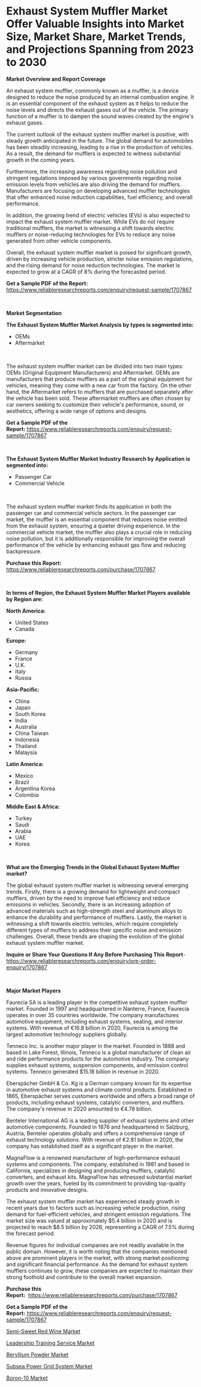 <p><h1>Exhaust System Muffler Market Offer Valuable Insights into Market Size, Market Share, Market Trends, and Projections Spanning from 2023 to 2030</h1></p><p><strong>Market Overview and Report Coverage</strong></p>
<p><p>An exhaust system muffler, commonly known as a muffler, is a device designed to reduce the noise produced by an internal combustion engine. It is an essential component of the exhaust system as it helps to reduce the noise levels and directs the exhaust gases out of the vehicle. The primary function of a muffler is to dampen the sound waves created by the engine's exhaust gases.</p><p>The current outlook of the exhaust system muffler market is positive, with steady growth anticipated in the future. The global demand for automobiles has been steadily increasing, leading to a rise in the production of vehicles. As a result, the demand for mufflers is expected to witness substantial growth in the coming years.</p><p>Furthermore, the increasing awareness regarding noise pollution and stringent regulations imposed by various governments regarding noise emission levels from vehicles are also driving the demand for mufflers. Manufacturers are focusing on developing advanced muffler technologies that offer enhanced noise reduction capabilities, fuel efficiency, and overall performance.</p><p>In addition, the growing trend of electric vehicles (EVs) is also expected to impact the exhaust system muffler market. While EVs do not require traditional mufflers, the market is witnessing a shift towards electric mufflers or noise-reducing technologies for EVs to reduce any noise generated from other vehicle components.</p><p>Overall, the exhaust system muffler market is poised for significant growth, driven by increasing vehicle production, stricter noise emission regulations, and the rising demand for noise reduction technologies. The market is expected to grow at a CAGR of 8% during the forecasted period.</p></p>
<p><strong>Get a Sample PDF of the Report:</strong> <a href="https://www.reliableresearchreports.com/enquiry/request-sample/1707867">https://www.reliableresearchreports.com/enquiry/request-sample/1707867</a></p>
<p>&nbsp;</p>
<p><strong>Market Segmentation</strong></p>
<p><strong>The Exhaust System Muffler Market Analysis by types is segmented into:</strong></p>
<p><ul><li>OEMs</li><li>Aftermarket</li></ul></p>
<p>&nbsp;</p>
<p><p>The exhaust system muffler market can be divided into two main types: OEMs (Original Equipment Manufacturers) and Aftermarket. OEMs are manufacturers that produce mufflers as a part of the original equipment for vehicles, meaning they come with a new car from the factory. On the other hand, the Aftermarket refers to mufflers that are purchased separately after the vehicle has been sold. These aftermarket mufflers are often chosen by car owners seeking to customize their vehicle's performance, sound, or aesthetics, offering a wide range of options and designs.</p></p>
<p><strong>Get a Sample PDF of the Report:</strong>&nbsp;<a href="https://www.reliableresearchreports.com/enquiry/request-sample/1707867">https://www.reliableresearchreports.com/enquiry/request-sample/1707867</a></p>
<p>&nbsp;</p>
<p><strong>The Exhaust System Muffler Market Industry Research by Application is segmented into:</strong></p>
<p><ul><li>Passenger Car</li><li>Commercial Vehicle</li></ul></p>
<p>&nbsp;</p>
<p><p>The exhaust system muffler market finds its application in both the passenger car and commercial vehicle sectors. In the passenger car market, the muffler is an essential component that reduces noise emitted from the exhaust system, ensuring a quieter driving experience. In the commercial vehicle market, the muffler also plays a crucial role in reducing noise pollution, but it is additionally responsible for improving the overall performance of the vehicle by enhancing exhaust gas flow and reducing backpressure.</p></p>
<p><strong>Purchase this Report:</strong>&nbsp; <a href="https://www.reliableresearchreports.com/purchase/1707867">https://www.reliableresearchreports.com/purchase/1707867</a></p>
<p>&nbsp;</p>
<p><strong>In terms of Region, the Exhaust System Muffler Market Players available by Region are:</strong></p>
<p>
    <p> <strong> North America: </strong>
        <ul>
            <li>United States</li>
            <li>Canada</li>
        </ul>
        </p> 
    <p> <strong> Europe: </strong>
        <ul>
            <li>Germany</li>
            <li>France</li>
            <li>U.K.</li>
            <li>Italy</li>
            <li>Russia</li>
        </ul>
        </p> 
    <p> <strong> Asia-Pacific: </strong>
        <ul>
            <li>China</li>
            <li>Japan</li>
            <li>South Korea</li>
            <li>India</li>
            <li>Australia</li>
            <li>China Taiwan</li>
            <li>Indonesia</li>
            <li>Thailand</li>
            <li>Malaysia</li>
        </ul>
        </p> 
    <p> <strong> Latin America: </strong>
        <ul>
            <li>Mexico</li>
            <li>Brazil</li>
            <li>Argentina Korea</li>
            <li>Colombia</li>
        </ul>
        </p> 
    <p> <strong> Middle East & Africa: </strong>
        <ul>
            <li>Turkey</li>
            <li>Saudi</li>
            <li>Arabia</li>
            <li>UAE</li>
            <li>Korea</li>
        </ul>
    </p>
    </p>
<p>&nbsp;</p>
<p><strong>What are the Emerging Trends in the Global Exhaust System Muffler market?</strong></p>
<p><p>The global exhaust system muffler market is witnessing several emerging trends. Firstly, there is a growing demand for lightweight and compact mufflers, driven by the need to improve fuel efficiency and reduce emissions in vehicles. Secondly, there is an increasing adoption of advanced materials such as high-strength steel and aluminum alloys to enhance the durability and performance of mufflers. Lastly, the market is witnessing a shift towards electric vehicles, which require completely different types of mufflers to address their specific noise and emission challenges. Overall, these trends are shaping the evolution of the global exhaust system muffler market.</p></p>
<p><strong>Inquire or Share Your Questions If Any Before Purchasing This Report</strong>- <a href="https://www.reliableresearchreports.com/enquiry/pre-order-enquiry/1707867">https://www.reliableresearchreports.com/enquiry/pre-order-enquiry/1707867</a></p>
<p>&nbsp;</p>
<p><strong>Major Market Players</strong></p>
<p><p>Faurecia SA is a leading player in the competitive exhaust system muffler market. Founded in 1997 and headquartered in Nanterre, France, Faurecia operates in over 35 countries worldwide. The company manufactures automotive equipment, including exhaust systems, seating, and interior systems. With revenue of €16.8 billion in 2020, Faurecia is among the largest automotive technology suppliers globally.</p><p>Tenneco Inc. is another major player in the market. Founded in 1888 and based in Lake Forest, Illinois, Tenneco is a global manufacturer of clean air and ride performance products for the automotive industry. The company supplies exhaust systems, suspension components, and emission control systems. Tenneco generated $15.18 billion in revenue in 2020.</p><p>Eberspächer GmbH & Co. Kg is a German company known for its expertise in automotive exhaust systems and climate control products. Established in 1865, Eberspächer serves customers worldwide and offers a broad range of products, including exhaust systems, catalytic converters, and mufflers. The company's revenue in 2020 amounted to €4.78 billion.</p><p>Benteler International AG is a leading supplier of exhaust systems and other automotive components. Founded in 1876 and headquartered in Salzburg, Austria, Benteler operates globally and offers a comprehensive range of exhaust technology solutions. With revenue of €2.81 billion in 2020, the company has established itself as a significant player in the market.</p><p>MagnaFlow is a renowned manufacturer of high-performance exhaust systems and components. The company, established in 1981 and based in California, specializes in designing and producing mufflers, catalytic converters, and exhaust kits. MagnaFlow has witnessed substantial market growth over the years, fueled by its commitment to providing top-quality products and innovative designs.</p><p>The exhaust system muffler market has experienced steady growth in recent years due to factors such as increasing vehicle production, rising demand for fuel-efficient vehicles, and stringent emission regulations. The market size was valued at approximately $5.4 billion in 2020 and is projected to reach $8.5 billion by 2026, representing a CAGR of 7.5% during the forecast period.</p><p>Revenue figures for individual companies are not readily available in the public domain. However, it is worth noting that the companies mentioned above are prominent players in the market, with strong market positioning and significant financial performance. As the demand for exhaust system mufflers continues to grow, these companies are expected to maintain their strong foothold and contribute to the overall market expansion.</p></p>
<p><strong>Purchase this Report:</strong>&nbsp;&nbsp;<a href="https://www.reliableresearchreports.com/purchase/1707867">https://www.reliableresearchreports.com/purchase/1707867</a></p>
<p></p>
<p><strong>Get a Sample PDF of the Report:</strong>&nbsp;<a href="https://www.reliableresearchreports.com/enquiry/request-sample/1707867">https://www.reliableresearchreports.com/enquiry/request-sample/1707867</a></p>
<p><p><a href="https://medium.com/@isomjohnson/semi-sweet-red-wine-market-research-report-its-history-and-forecast-2023-to-2030-a77cbbcca782">Semi-Sweet Red Wine Market</a></p><p><a href="https://www.linkedin.com/pulse/leadership-training-service-market-share-amp-new-trends/">Leadership Training Service Market</a></p><p><a href="https://www.linkedin.com/pulse/beryllium-powder-market-share-amp-new-trends-analysis/">Beryllium Powder Market</a></p><p><a href="https://medium.com/@skylargrant2023/subsea-power-grid-system-market-share-evolution-and-market-growth-trends-2023-2030-d0cec72907ca">Subsea Power Grid System Market</a></p><p><a href="https://www.linkedin.com/pulse/boron-10-market-share-amp-new-trends-analysis-report-type/">Boron-10 Market</a></p></p>